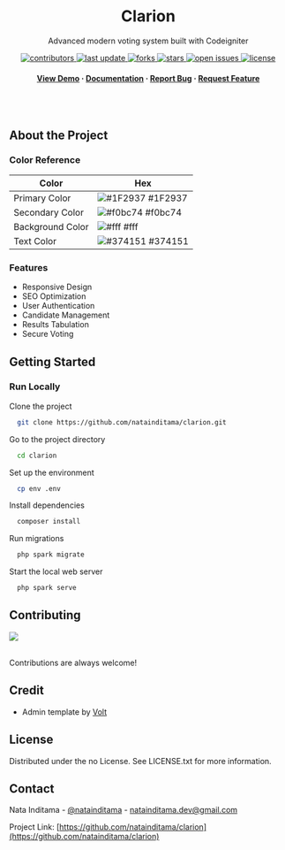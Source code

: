 <!--
Hey, thanks for using the awesome-readme-template template.  
If you have any enhancements, then fork this project and create a pull request 
or just open an issue with the label "enhancement".

Don't forget to give this project a star for additional support ;)
Maybe you can mention me or this repo in the acknowledgements too
-->

<!--
This README is a slimmed down version of the original one.
Removed sections:
- Screenshots
- Running Test
- Deployment
- FAQ
- Acknowledgements
-->

<div align="center">
  <h1>Clarion</h1>
  <p>
    Advanced modern voting system built with Codeigniter
  </p>

<!-- Badges -->
<p>
  <a href="https://github.com/natainditama/clarion/graphs/contributors">
    <img src="https://img.shields.io/github/contributors/natainditama/clarion" alt="contributors" />
  </a>
  <a href="">
    <img src="https://img.shields.io/github/last-commit/natainditama/clarion" alt="last update" />
  </a>
  <a href="https://github.com/natainditama/clarion/network/members">
    <img src="https://img.shields.io/github/forks/natainditama/clarion" alt="forks" />
  </a>
  <a href="https://github.com/natainditama/clarion/stargazers">
    <img src="https://img.shields.io/github/stars/natainditama/clarion" alt="stars" />
  </a>
  <a href="https://github.com/natainditama/clarion/issues/">
    <img src="https://img.shields.io/github/issues/natainditama/clarion" alt="open issues" />
  </a>
  <a href="https://github.com/natainditama/clarion/blob/master/LICENSE">
    <img src="https://img.shields.io/github/license/natainditama/clarion.svg" alt="license" />
  </a>
</p>
   
<h4>
    <a href="https://github.com/natainditama/clarion/">View Demo</a>
  <span> · </span>
    <a href="https://github.com/natainditama/clarion#readme">Documentation</a>
  <span> · </span>
    <a href="https://github.com/natainditama/clarion/issues/">Report Bug</a>
  <span> · </span>
    <a href="https://github.com/natainditama/clarion/issues/">Request Feature</a>
  </h4>
</div>

<br />

<div align="center"> 
<!--   <img src="https://user-images.githubusercontent.com/81244669/235050191-50f32154-bbf4-47ee-89e7-31b7f6c77fb7.png" alt="screenshot" /> -->
</div>

<br />

<!-- About the Project -->
## About the Project

<!-- Color Reference -->
### Color Reference

| Color             | Hex                                                                |
| ----------------- | ------------------------------------------------------------------ |
| Primary Color | ![#1F2937](https://via.placeholder.com/10/1F2937?text=+) #1F2937 |
| Secondary Color | ![#f0bc74](https://via.placeholder.com/10/f0bc74?text=+) #f0bc74 |
| Background Color | ![#fff](https://via.placeholder.com/10/fff?text=+) #fff |
| Text Color | ![#374151](https://via.placeholder.com/10/374151?text=+) #374151 |

<!-- Features -->
### Features

- Responsive Design
- SEO Optimization
- User Authentication
- Candidate Management
- Results Tabulation
- Secure Voting

<!-- Getting Started -->
## 	Getting Started

<!-- Run Locally -->
### Run Locally

Clone the project

```bash
  git clone https://github.com/natainditama/clarion.git
```

Go to the project directory

```bash
  cd clarion
```

Set up the environment

```bash
  cp env .env
```

Install dependencies

```bash
  composer install
```

Run migrations 

```bash
  php spark migrate
```

Start the local web server

```bash
  php spark serve
```

<!-- Contributing -->
## Contributing

<a href="https://github.com/natainditama/clarion/graphs/contributors">
  <img src="https://contrib.rocks/image?repo=natainditama/clarion" />
</a><br /><br />

Contributions are always welcome!

<!-- Credit -->
## Credit
- Admin template by [Volt](https://demo.themesberg.com/volt/)

<!-- License -->
## License

Distributed under the no License. See LICENSE.txt for more information.

<!-- Contact -->
## Contact

Nata Inditama - [@natainditama](https://t.me/natainditama) - natainditama.dev@gmail.com

Project Link: [https://github.com/natainditama/clarion](https://github.com/natainditama/clarion)
